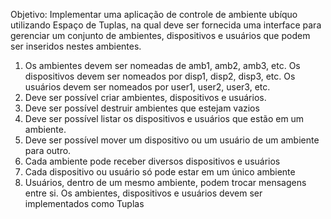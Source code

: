 Objetivo: Implementar uma aplicação de controle de ambiente ubíquo utilizando Espaço de Tuplas, na
qual deve ser fornecida uma interface para gerenciar um conjunto de ambientes, dispositivos e
usuários que podem ser inseridos nestes ambientes.
1. Os ambientes devem ser nomeadas de amb1, amb2, amb3, etc. Os dispositivos devem ser
nomeados por disp1, disp2, disp3, etc. Os usuários devem ser nomeados por user1, user2,
user3, etc.
2. Deve ser possível criar ambientes, dispositivos e usuários.
3. Deve ser possível destruir ambientes que estejam vazios
4. Deve ser possível listar os dispositivos e usuários que estão em um ambiente.
5. Deve ser possível mover um dispositivo ou um usuário de um ambiente para outro.
6. Cada ambiente pode receber diversos dispositivos e usuários
7. Cada dispositivo ou usuário só pode estar em um único ambiente
8. Usuários, dentro de um mesmo ambiente, podem trocar mensagens entre si.
Os ambientes, dispositivos e usuários devem ser implementados como Tuplas
